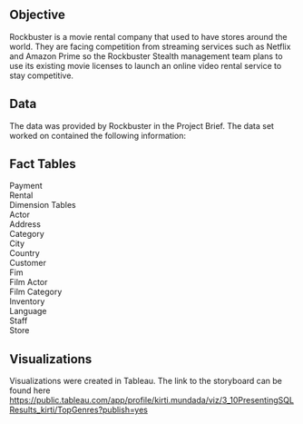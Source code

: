 ## Objective
Rockbuster is a movie rental company that used to have stores around the world. They are facing competition from streaming services such as Netflix and Amazon Prime so the Rockbuster Stealth management team plans to use its existing movie licenses to launch an online video rental service to stay competitive.

## Data
The data was provided by Rockbuster in the Project Brief. The data set worked on contained the following information:

## Fact Tables
Payment  
Rental  
Dimension Tables   
Actor  
Address  
Category  
City  
Country  
Customer  
Fim  
Film Actor  
Film Category  
Inventory    
Language  
Staff  
Store  

## Visualizations
Visualizations were created in Tableau. The link to the storyboard can be found here   https://public.tableau.com/app/profile/kirti.mundada/viz/3_10PresentingSQLResults_kirti/TopGenres?publish=yes

